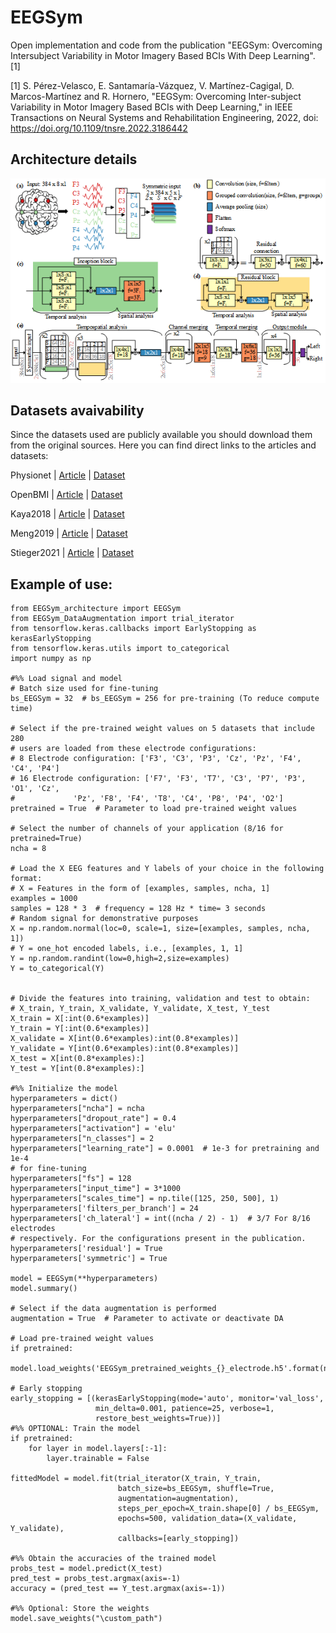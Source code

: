 # EEGSym
Open implementation and code from the publication "EEGSym: Overcoming 
Intersubject Variability in Motor Imagery Based BCIs With Deep Learning". [1]

[1] S. Pérez-Velasco, E. Santamaría-Vázquez, V. Martínez-Cagigal, 
D. Marcos-Martínez and R. Hornero, "EEGSym: Overcoming Inter-subject 
Variability in Motor Imagery Based BCIs with Deep Learning," in IEEE 
Transactions on Neural Systems and Rehabilitation Engineering, 2022, 
doi: https://doi.org/10.1109/tnsre.2022.3186442

## Architecture details
![EEGSym architecture details](https://github.com/Serpeve/EEGSym/blob/main/EEGSym_scheme_online.png?raw=true)

## Datasets avaivability
Since the datasets used are publicly available you should download them from the original sources. 
Here you can find direct links to the articles and datasets:

Physionet | [Article](https://doi.org/10.1161/01.CIR.101.23.e215) | [Dataset](https://physionet.org/content/eegmmidb/1.0.0/)

OpenBMI | [Article](https://doi.org/10.1093/gigascience/giz002) | [Dataset](http://dx.doi.org/10.5524/100542)

Kaya2018 | [Article](https://doi.org/10.1038/sdata.2018.211) |  [Dataset](https://doi.org/10.6084/m9.figshare.c.3917698)

Meng2019 | [Article](https://doi.org/10.3389/fnhum.2019.00128) | [Dataset](http://dx.doi.org/10.6084/m9.figshare.7959572)

Stieger2021 | [Article](https://doi.org/10.1093/cercor/bhaa234) | [Dataset](https://doi.org/10.6084/m9.figshare.13123148)

## Example of use:
```
from EEGSym_architecture import EEGSym
from EEGSym_DataAugmentation import trial_iterator
from tensorflow.keras.callbacks import EarlyStopping as kerasEarlyStopping
from tensorflow.keras.utils import to_categorical
import numpy as np

#%% Load signal and model
# Batch size used for fine-tuning
bs_EEGSym = 32  # bs_EEGSym = 256 for pre-training (To reduce compute time)

# Select if the pre-trained weight values on 5 datasets that include 280
# users are loaded from these electrode configurations:
# 8 Electrode configuration: ['F3', 'C3', 'P3', 'Cz', 'Pz', 'F4', 'C4', 'P4']
# 16 Electrode configuration: ['F7', 'F3', 'T7', 'C3', 'P7', 'P3', 'O1', 'Cz',
#             'Pz', 'F8', 'F4', 'T8', 'C4', 'P8', 'P4', 'O2']
pretrained = True  # Parameter to load pre-trained weight values

# Select the number of channels of your application (8/16 for pretrained=True)
ncha = 8

# Load the X EEG features and Y labels of your choice in the following format:
# X = Features in the form of [examples, samples, ncha, 1]
examples = 1000
samples = 128 * 3  # frequency = 128 Hz * time= 3 seconds
# Random signal for demonstrative purposes
X = np.random.normal(loc=0, scale=1, size=[examples, samples, ncha, 1])
# Y = one_hot encoded labels, i.e., [examples, 1, 1]
Y = np.random.randint(low=0,high=2,size=examples)
Y = to_categorical(Y)


# Divide the features into training, validation and test to obtain:
# X_train, Y_train, X_validate, Y_validate, X_test, Y_test
X_train = X[:int(0.6*examples)]
Y_train = Y[:int(0.6*examples)]
X_validate = X[int(0.6*examples):int(0.8*examples)]
Y_validate = Y[int(0.6*examples):int(0.8*examples)]
X_test = X[int(0.8*examples):]
Y_test = Y[int(0.8*examples):]

#%% Initialize the model
hyperparameters = dict()
hyperparameters["ncha"] = ncha
hyperparameters["dropout_rate"] = 0.4
hyperparameters["activation"] = 'elu'
hyperparameters["n_classes"] = 2
hyperparameters["learning_rate"] = 0.0001  # 1e-3 for pretraining and 1e-4
# for fine-tuning
hyperparameters["fs"] = 128
hyperparameters["input_time"] = 3*1000
hyperparameters["scales_time"] = np.tile([125, 250, 500], 1)
hyperparameters['filters_per_branch'] = 24
hyperparameters['ch_lateral'] = int((ncha / 2) - 1)  # 3/7 For 8/16 electrodes
# respectively. For the configurations present in the publication.
hyperparameters['residual'] = True
hyperparameters['symmetric'] = True

model = EEGSym(**hyperparameters)
model.summary()

# Select if the data augmentation is performed
augmentation = True  # Parameter to activate or deactivate DA

# Load pre-trained weight values
if pretrained:
    model.load_weights('EEGSym_pretrained_weights_{}_electrode.h5'.format(ncha))

# Early stopping
early_stopping = [(kerasEarlyStopping(mode='auto', monitor='val_loss',
                   min_delta=0.001, patience=25, verbose=1,
                   restore_best_weights=True))]
#%% OPTIONAL: Train the model
if pretrained:
    for layer in model.layers[:-1]:
        layer.trainable = False

fittedModel = model.fit(trial_iterator(X_train, Y_train,
                        batch_size=bs_EEGSym, shuffle=True,
                        augmentation=augmentation),
                        steps_per_epoch=X_train.shape[0] / bs_EEGSym,
                        epochs=500, validation_data=(X_validate, Y_validate),
                        callbacks=[early_stopping])

#%% Obtain the accuracies of the trained model
probs_test = model.predict(X_test)
pred_test = probs_test.argmax(axis=-1)
accuracy = (pred_test == Y_test.argmax(axis=-1))

#%% Optional: Store the weights
model.save_weights("\custom_path")
```
